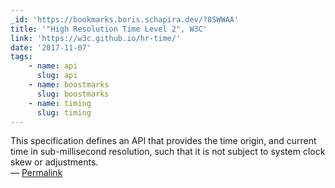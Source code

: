 ```yaml
---
_id: 'https://bookmarks.boris.schapira.dev/?8SWWAA'
title: '"High Resolution Time Level 2", W3C'
link: 'https://w3c.github.io/hr-time/'
date: '2017-11-07'
tags:
    - name: api
      slug: api
    - name: boostmarks
      slug: boostmarks
    - name: timing
      slug: timing
---
```


This specification defines an API that provides the time origin, and current
time in sub-millisecond resolution, such that it is not subject to system clock
skew or adjustments. <br>&#8212;
<a href="https://bookmarks.boris.schapira.dev/?8SWWAA" title="Permalink">Permalink</a>
